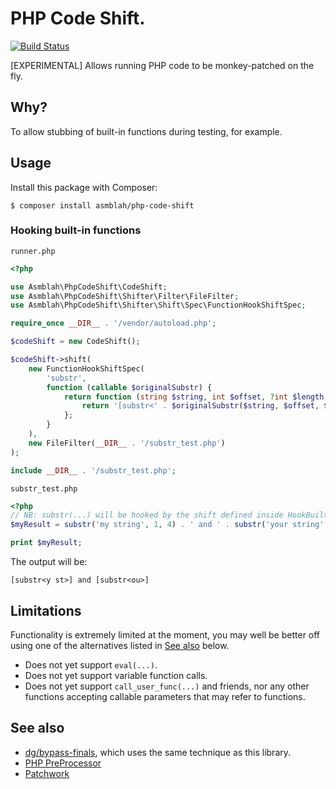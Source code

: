 # PHP Code Shift.

[![Build Status](https://github.com/asmblah/php-code-shift/workflows/CI/badge.svg)](https://github.com/asmblah/php-code-shift/actions?query=workflow%3ACI)

[EXPERIMENTAL] Allows running PHP code to be monkey-patched on the fly.

## Why?
To allow stubbing of built-in functions during testing, for example.

## Usage
Install this package with Composer:

```shell
$ composer install asmblah/php-code-shift
```

### Hooking built-in functions

`runner.php`
```php
<?php

use Asmblah\PhpCodeShift\CodeShift;
use Asmblah\PhpCodeShift\Shifter\Filter\FileFilter;
use Asmblah\PhpCodeShift\Shifter\Shift\Spec\FunctionHookShiftSpec;

require_once __DIR__ . '/vendor/autoload.php';

$codeShift = new CodeShift();

$codeShift->shift(
    new FunctionHookShiftSpec(
        'substr',
        function (callable $originalSubstr) {
            return function (string $string, int $offset, ?int $length = null) use ($originalSubstr) {
                return '[substr<' . $originalSubstr($string, $offset, $length) . '>]';
            };
        }
    ),
    new FileFilter(__DIR__ . '/substr_test.php')
);

include __DIR__ . '/substr_test.php';
```

`substr_test.php`
```php
<?php
// NB: substr(...) will be hooked by the shift defined inside HookBuiltinFunctionTest.
$myResult = substr('my string', 1, 4) . ' and ' . substr('your string', 1, 2);

print $myResult;
```

The output will be:
```
[substr<y st>] and [substr<ou>]
```

## Limitations
Functionality is extremely limited at the moment, you may well be better off using one of the alternatives
listed in [See also](#see-also) below.

- Does not yet support `eval(...)`.
- Does not yet support variable function calls.
- Does not yet support `call_user_func(...)` and friends,
  nor any other functions accepting callable parameters that may refer to functions.

## See also
- [dg/bypass-finals][1], which uses the same technique as this library.
- [PHP PreProcessor][2]
- [Patchwork][3]

[1]: https://github.com/dg/bypass-finals
[2]: https://github.com/ircmaxell/php-preprocessor
[3]: https://github.com/antecedent/patchwork
